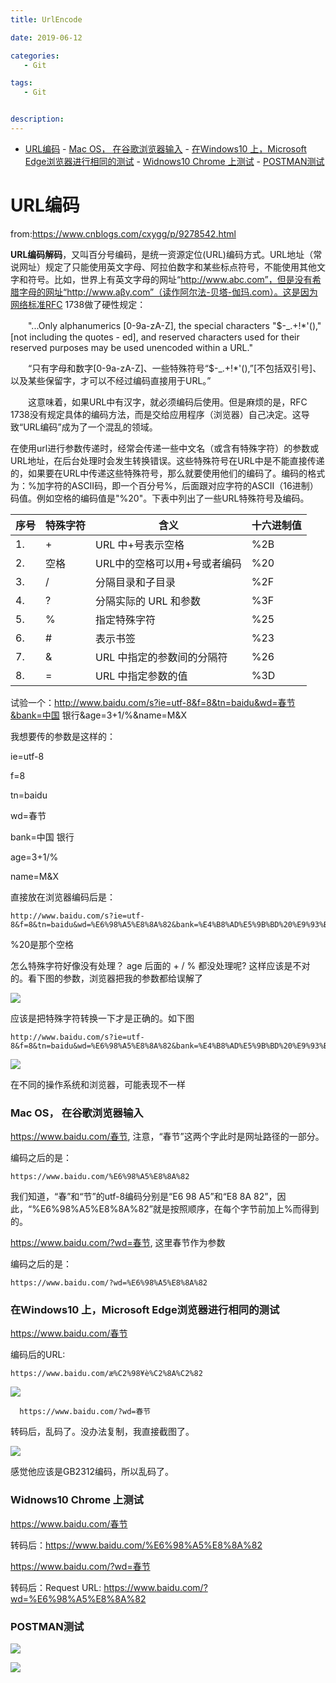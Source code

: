 ```yaml
---
title: UrlEncode

date: 2019-06-12

categories: 
   - Git

tags: 
   - Git 


description: ​
---
```



<!-- TOC -->

- [URL编码](#url编码)
        - [Mac OS， 在谷歌浏览器输入](#mac-os-在谷歌浏览器输入)
        - [在Windows10 上，Microsoft Edge浏览器进行相同的测试](#在windows10-上microsoft-edge浏览器进行相同的测试)
        - [Widnows10  Chrome 上测试](#widnows10--chrome-上测试)
        - [POSTMAN测试](#postman测试)

<!-- /TOC -->


# URL编码



from:https://www.cnblogs.com/cxygg/p/9278542.html



**URL编码解码**，又叫百分号编码，是统一资源定位(URL)编码方式。URL地址（常说网址）规定了只能使用英文字母、阿拉伯数字和某些标点符号，不能使用其他文字和符号。比如，世界上有英文字母的网址“http://www.abc.com”，但是没有希腊字母的网址“http://www.aβγ.com”（读作阿尔法-贝塔-伽玛.com）。这是因为网络标准RFC 1738做了硬性规定：

　　"...Only alphanumerics [0-9a-zA-Z], the special characters "$-_.+!*'()," [not including the quotes - ed], and reserved characters used for their reserved purposes may be used unencoded within a URL."

　　“只有字母和数字[0-9a-zA-Z]、一些特殊符号“$-_.+!*'(),”[不包括双引号]、以及某些保留字，才可以不经过编码直接用于URL。”

　　这意味着，如果URL中有汉字，就必须编码后使用。但是麻烦的是，RFC 1738没有规定具体的编码方法，而是交给应用程序（浏览器）自己决定。这导致“URL编码”成为了一个混乱的领域。

​    在使用url进行参数传递时，经常会传递一些中文名（或含有特殊字符）的参数或URL地址，在后台处理时会发生转换错误。这些特殊符号在URL中是不能直接传递的，如果要在URL中传递这些特殊符号，那么就要使用他们的编码了。编码的格式为：%加字符的ASCII码，即一个百分号%，后面跟对应字符的ASCII（16进制）码值。例如空格的编码值是"%20"。下表中列出了一些URL特殊符号及编码。

 

| 序号 | 特殊字符 | 含义                         | 十六进制值 |
| ---- | -------- | ---------------------------- | ---------- |
| 1.   | +        | URL 中+号表示空格            | %2B        |
| 2.   | 空格     | URL中的空格可以用+号或者编码 | %20        |
| 3.   | /        | 分隔目录和子目录             | %2F        |
| 4.   | ?        | 分隔实际的 URL 和参数        | %3F        |
| 5.   | %        | 指定特殊字符                 | %25        |
| 6.   | #        | 表示书签                     | %23        |
| 7.   | &        | URL 中指定的参数间的分隔符   | %26        |
| 8.   | =        | URL 中指定参数的值           | %3D        |







试验一个：http://www.baidu.com/s?ie=utf-8&f=8&tn=baidu&wd=春节&bank=中国 银行&age=3+1/%&name=M&X

我想要传的参数是这样的：

ie=utf-8

f=8

tn=baidu

wd=春节

bank=中国 银行

age=3+1/%

name=M&X



直接放在浏览器编码后是：
```
http://www.baidu.com/s?ie=utf-8&f=8&tn=baidu&wd=%E6%98%A5%E8%8A%82&bank=%E4%B8%AD%E5%9B%BD%20%E9%93%B6%E8%A1%8C&age=3+1/%&name=M&X
```

%20是那个空格

怎么特殊字符好像没有处理？ age 后面的   +   /  %  都没处理呢? 这样应该是不对的。看下图的参数，浏览器把我的参数都给误解了

![](https://cdn.jsdelivr.net/gh/fanshanhong/note-image/URLEncode1.png)

应该是把特殊字符转换一下才是正确的。如下图
```
http://www.baidu.com/s?ie=utf-8&f=8&tn=baidu&wd=%E6%98%A5%E8%8A%82&bank=%E4%B8%AD%E5%9B%BD%20%E9%93%B6%E8%A1%8C&age=3%2B1%2F%25&name=M%26X
```

![](https://cdn.jsdelivr.net/gh/fanshanhong/note-image/URLEncode2.png)





在不同的操作系统和浏览器，可能表现不一样



### Mac OS， 在谷歌浏览器输入

https://www.baidu.com/春节, 注意，“春节”这两个字此时是网址路径的一部分。

编码之后的是：
```
https://www.baidu.com/%E6%98%A5%E8%8A%82
```

我们知道，“春”和“节”的utf-8编码分别是“E6 98 A5”和“E8 8A 82”，因此，“%E6%98%A5%E8%8A%82”就是按照顺序，在每个字节前加上%而得到的。





https://www.baidu.com/?wd=春节, 这里春节作为参数

编码之后的是：
```
https://www.baidu.com/?wd=%E6%98%A5%E8%8A%82

```



###  在Windows10 上，Microsoft Edge浏览器进行相同的测试   

https://www.baidu.com/春节

编码后的URL: 
```
https://www.baidu.com/æ%C2%98¥è%C2%8A%C2%82
```

![](https://cdn.jsdelivr.net/gh/fanshanhong/note-image/URLEncode_win10_Microsoft_Edge.png)


```
  https://www.baidu.com/?wd=春节
```

转码后，乱码了。没办法复制，我直接截图了。



![](https://cdn.jsdelivr.net/gh/fanshanhong/note-image/URLEncode_win10_Microsoft_Edge2.png)


感觉他应该是GB2312编码，所以乱码了。



### Widnows10  Chrome 上测试



https://www.baidu.com/春节

转码后：https://www.baidu.com/%E6%98%A5%E8%8A%82



https://www.baidu.com/?wd=春节

转码后：Request URL: https://www.baidu.com/?wd=%E6%98%A5%E8%8A%82





### POSTMAN测试



![](https://cdn.jsdelivr.net/gh/fanshanhong/note-image/URLEncode_postman1.png)




![](https://cdn.jsdelivr.net/gh/fanshanhong/note-image/URLEncode_postman2.png)
 